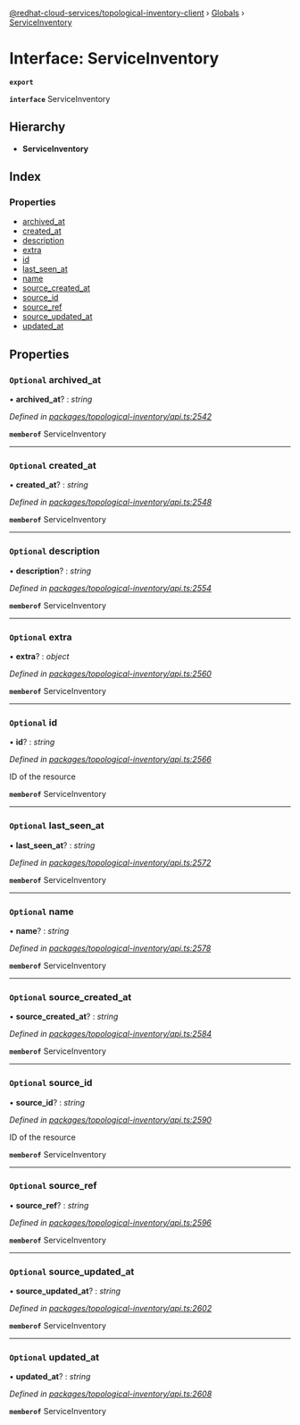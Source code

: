 [@redhat-cloud-services/topological-inventory-client](../README.md) › [Globals](../globals.md) › [ServiceInventory](serviceinventory.md)

# Interface: ServiceInventory

**`export`** 

**`interface`** ServiceInventory

## Hierarchy

* **ServiceInventory**

## Index

### Properties

* [archived_at](serviceinventory.md#optional-archived_at)
* [created_at](serviceinventory.md#optional-created_at)
* [description](serviceinventory.md#optional-description)
* [extra](serviceinventory.md#optional-extra)
* [id](serviceinventory.md#optional-id)
* [last_seen_at](serviceinventory.md#optional-last_seen_at)
* [name](serviceinventory.md#optional-name)
* [source_created_at](serviceinventory.md#optional-source_created_at)
* [source_id](serviceinventory.md#optional-source_id)
* [source_ref](serviceinventory.md#optional-source_ref)
* [source_updated_at](serviceinventory.md#optional-source_updated_at)
* [updated_at](serviceinventory.md#optional-updated_at)

## Properties

### `Optional` archived_at

• **archived_at**? : *string*

*Defined in [packages/topological-inventory/api.ts:2542](https://github.com/Hyperkid123/javascript-clients/blob/master/packages/topological-inventory/api.ts#L2542)*

**`memberof`** ServiceInventory

___

### `Optional` created_at

• **created_at**? : *string*

*Defined in [packages/topological-inventory/api.ts:2548](https://github.com/Hyperkid123/javascript-clients/blob/master/packages/topological-inventory/api.ts#L2548)*

**`memberof`** ServiceInventory

___

### `Optional` description

• **description**? : *string*

*Defined in [packages/topological-inventory/api.ts:2554](https://github.com/Hyperkid123/javascript-clients/blob/master/packages/topological-inventory/api.ts#L2554)*

**`memberof`** ServiceInventory

___

### `Optional` extra

• **extra**? : *object*

*Defined in [packages/topological-inventory/api.ts:2560](https://github.com/Hyperkid123/javascript-clients/blob/master/packages/topological-inventory/api.ts#L2560)*

**`memberof`** ServiceInventory

___

### `Optional` id

• **id**? : *string*

*Defined in [packages/topological-inventory/api.ts:2566](https://github.com/Hyperkid123/javascript-clients/blob/master/packages/topological-inventory/api.ts#L2566)*

ID of the resource

**`memberof`** ServiceInventory

___

### `Optional` last_seen_at

• **last_seen_at**? : *string*

*Defined in [packages/topological-inventory/api.ts:2572](https://github.com/Hyperkid123/javascript-clients/blob/master/packages/topological-inventory/api.ts#L2572)*

**`memberof`** ServiceInventory

___

### `Optional` name

• **name**? : *string*

*Defined in [packages/topological-inventory/api.ts:2578](https://github.com/Hyperkid123/javascript-clients/blob/master/packages/topological-inventory/api.ts#L2578)*

**`memberof`** ServiceInventory

___

### `Optional` source_created_at

• **source_created_at**? : *string*

*Defined in [packages/topological-inventory/api.ts:2584](https://github.com/Hyperkid123/javascript-clients/blob/master/packages/topological-inventory/api.ts#L2584)*

**`memberof`** ServiceInventory

___

### `Optional` source_id

• **source_id**? : *string*

*Defined in [packages/topological-inventory/api.ts:2590](https://github.com/Hyperkid123/javascript-clients/blob/master/packages/topological-inventory/api.ts#L2590)*

ID of the resource

**`memberof`** ServiceInventory

___

### `Optional` source_ref

• **source_ref**? : *string*

*Defined in [packages/topological-inventory/api.ts:2596](https://github.com/Hyperkid123/javascript-clients/blob/master/packages/topological-inventory/api.ts#L2596)*

**`memberof`** ServiceInventory

___

### `Optional` source_updated_at

• **source_updated_at**? : *string*

*Defined in [packages/topological-inventory/api.ts:2602](https://github.com/Hyperkid123/javascript-clients/blob/master/packages/topological-inventory/api.ts#L2602)*

**`memberof`** ServiceInventory

___

### `Optional` updated_at

• **updated_at**? : *string*

*Defined in [packages/topological-inventory/api.ts:2608](https://github.com/Hyperkid123/javascript-clients/blob/master/packages/topological-inventory/api.ts#L2608)*

**`memberof`** ServiceInventory
